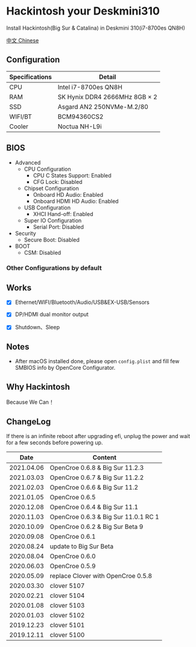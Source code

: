 # Hackintosh your Deskmini310
Install Hackintosh(Big Sur & Catalina) in Deskmini 310(i7-8700es QN8H)

[中文 Chinese](./README_zh.md)

## Configuration

| Specifications | Detail                                                                                    |
|----------------|-------------------------------------------------------------------------------------------|
| CPU            | Intel i7-8700es QN8H                                                                      |
| RAM            | SK Hynix DDR4 2666MHz 8GB × 2                                                             |
| SSD            | Asgard AN2 250NVMe-M.2/80                                                                 |
| WIFI/BT        | BCM94360CS2                                                                               |
| Cooler         | Noctua NH-L9i                                                                             |

## BIOS
* Advanced
  * CPU Configuration
    * CPU C States Support: Enabled
    * CFG Lock: Disabled
  * Chipset Configuration
    * Onboard HD Audio: Enabled
    * Onboard HDMI HD Audio: Enabled
  * USB Configuration
    * XHCI Hand-off: Enabled
  * Super IO Configuration
    * Serial Port: Disabled  
* Security
  * Secure Boot: Disabled
* BOOT
  * CSM: Disabled

### Other Configurations by default

## Works

* [x] Ethernet/WIFI/Bluetooth/Audio/USB&EX-USB/Sensors

* [x] DP/HDMI dual monitor output

* [x] Shutdown、Sleep

## Notes

* After macOS installed done, please open `config.plist` and  fill few SMBIOS info by OpenCore Configurator.

## Why Hackintosh

Because We Can！

## ChangeLog

If there is an infinite reboot after upgrading efi, unplug the power and wait for a few seconds before powering up.

| Date      | Content                                                              |
|-----------|----------------------------------------------------------------------|
| 2021.04.06 | OpenCroe 0.6.8 & Big Sur 11.2.3 |
| 2021.03.03 | OpenCroe 0.6.7 & Big Sur 11.2.2 |
| 2021.02.03 | OpenCroe 0.6.6 & Big Sur 11.2 |
| 2021.01.05 | OpenCroe 0.6.5 |
| 2020.12.08 | OpenCroe 0.6.4 & Big Sur 11.1 |
| 2020.11.03 | OpenCroe 0.6.3 & Big Sur 11.0.1 RC 1 |
| 2020.10.09 | OpenCroe 0.6.2 & Big Sur Beta 9 |
| 2020.09.08 | OpenCroe 0.6.1 |
| 2020.08.24 | update to Big Sur Beta |
| 2020.08.04 | OpenCroe 0.6.0 |
| 2020.06.03 | OpenCroe 0.5.9 |
| 2020.05.09 | replace Clover with OpenCroe 0.5.8 |
| 2020.03.30 | clover 5107 |
| 2020.02.21 | clover 5104 |
| 2020.01.08 | clover 5103 |
| 2020.01.03 | clover 5102 |
| 2019.12.23 | clover 5101 |
| 2019.12.11 | clover 5100 |